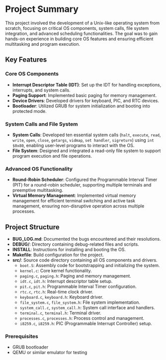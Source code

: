 # Project Summary

This project involved the development of a Unix-like operating system from scratch, focusing on critical OS components, system calls, file system integration, and advanced scheduling functionalities. The goal was to gain hands-on experience in building core OS features and ensuring efficient multitasking and program execution.

## Key Features

### Core OS Components
- **Interrupt Descriptor Table (IDT)**: Set up the IDT for handling exceptions, interrupts, and system calls.
- **Paging Support**: Implemented basic paging for memory management.
- **Device Drivers**: Developed drivers for keyboard, PIC, and RTC devices.
- **Bootloader**: Utilized GRUB for system initialization and booting into protected mode.

### System Calls and File System
- **System Calls**: Developed ten essential system calls (`halt`, `execute`, `read`, `write`, `open`, `close`, `getargs`, `vidmap`, `set handler`, `sigreturn`) using `int $0x80`, enabling user-level programs to interact with the OS.
- **File System**: Designed and integrated a read-only file system to support program execution and file operations.

### Advanced OS Functionality
- **Round-Robin Scheduler**: Configured the Programmable Interval Timer (PIT) for a round-robin scheduler, supporting multiple terminals and preemptive multitasking.
- **Virtual Memory Management**: Implemented virtual memory management for efficient terminal switching and active task management, ensuring non-disruptive operation across multiple processes.

## Project Structure

- **BUG_LOG.md**: Documented the bugs encountered and their resolutions.
- **DEBUG/**: Directory containing debug-related files and scripts.
- **INSTALL**: Instructions for installing and booting the OS.
- **Makefile**: Build configuration for the project.
- **src/**: Source code directory containing all OS components and drivers.
  - `boot.S`: Assembly code for bootstrapping and initializing the system.
  - `kernel.c`: Core kernel functionality.
  - `paging.c`, `paging.h`: Paging and memory management.
  - `idt.c`, `idt.h`: Interrupt descriptor table setup.
  - `pit.c`, `pit.h`: Programmable Interval Timer configuration.
  - `rtc.c`, `rtc.h`: Real-time clock driver.
  - `keyboard.c`, `keyboard.h`: Keyboard driver.
  - `file_system.c`, `file_system.h`: File system implementation.
  - `system_call.c`, `system_call.h`: System call interface and handlers.
  - `terminal.c`, `terminal.h`: Terminal driver.
  - `processes.c`, `processes.h`: Process control and management.
  - `i8259.c`, `i8259.h`: PIC (Programmable Interrupt Controller) setup.


### Prerequisites
- GRUB bootloader
- QEMU or similar emulator for testing


